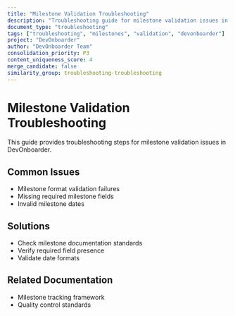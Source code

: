 ```yaml
---
title: "Milestone Validation Troubleshooting"
description: "Troubleshooting guide for milestone validation issues in DevOnboarder"
document_type: "troubleshooting"
tags: ["troubleshooting", "milestones", "validation", "devonboarder"]
project: "DevOnboarder"
author: "DevOnboarder Team"
consolidation_priority: P3
content_uniqueness_score: 4
merge_candidate: false
similarity_group: troubleshooting-troubleshooting
---
```


# Milestone Validation Troubleshooting

This guide provides troubleshooting steps for milestone validation issues in DevOnboarder.

## Common Issues

- Milestone format validation failures
- Missing required milestone fields
- Invalid milestone dates

## Solutions

- Check milestone documentation standards
- Verify required field presence
- Validate date formats

## Related Documentation

- Milestone tracking framework
- Quality control standards
